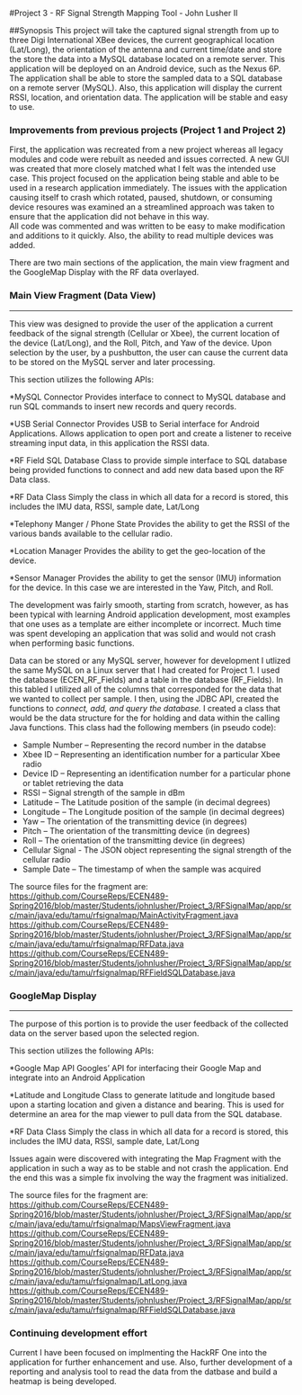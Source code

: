 #Project 3 - RF Signal Strength Mapping Tool - John Lusher II

##Synopsis 
This project will take the captured signal strength from up to three Digi International XBee devices, the current geographical location (Lat/Long), 
the orientation of the antenna and current time/date and store the store the data into a MySQL database located on a remote server.  This application will be deployed on an Android device, such as the Nexus 6P.  The application shall be able to store the sampled data to a SQL database on a remote server (MySQL).  Also, this application will display the current RSSI, location, and orientation data.  The application will be stable and easy to use.  
 
### Improvements from previous projects (Project 1 and Project 2)

First, the application was recreated from a new project whereas all legacy modules and code were rebuilt as needed and issues corrected.  A new GUI was created that more closely
matched what I felt was the intended use case.  This project focused on the application being stable and able to be used in a research application immediately.  The issues with the application
causing itself to crash which rotated, paused, shutdown, or consuming device resoures was examined an a streamlined approach was taken to ensure that the application did not behave in this way.  
All code was commented and was written to be easy to make modification and additions to it quickly.  Also, the ability to read multiple devices was added.

There are two main sections of the application, the main view fragment and the GoogleMap Display with the RF data overlayed.  

### Main View Fragment (Data View)
----
This view was designed to provide the user of the application a current feedback of the signal strength (Cellular or Xbee), the current location of the device (Lat/Long), and the Roll, Pitch, and Yaw of
the device.  Upon selection by the user, by a pushbutton, the user can cause the current data to be stored on the MySQL server and later processing. 

This section utilizes  the following APIs:

*MySQL Connector
Provides interface to connect to MySQL database and run SQL commands to insert new records and query records.

*USB Serial Connector 
Provides USB to Serial interface for Android Applications.  Allows application to open port and create a listener to receive streaming input data, in this application the RSSI data.

*RF Field SQL Database
Class to provide simple interface to SQL database being provided functions to connect and add new data based upon the RF Data class.

*RF Data Class
Simply the class in which all data for a record is stored, this includes the IMU data, RSSI, sample date, Lat/Long

*Telephony Manger / Phone State
Provides the ability to get the RSSI of the various bands available to the cellular radio.

*Location Manager
Provides the ability to get the geo-location of the device.  

*Sensor Manager
Provides the ability to get the sensor (IMU) information for the device.  In this case we are interested in the Yaw, Pitch, and Roll.

The development was fairly smooth, starting from scratch, however, as has been typical with learning Android application development, most examples that one uses as a template are either 
incomplete or incorrect.  Much time was spent developing an application that was solid and would not crash when performing basic functions.

Data can be stored or any MySQL server, however for development I utlized the same MySQL on a Linux server that I had created for Project 1.  I used the database (ECEN_RF_Fields) and a table in the database (RF_Fields).  In this tabled I utilized all of the columns that corresponded for the data that we wanted to collect per sample.  I then, using the JDBC API, created the functions  to _connect, add, and query the database._  I created a class that would be the data structure for the for holding and data within the calling Java functions.  This class had the following members (in pseudo code):

* Sample Number – Representing the record number in the databse
* Xbee ID – Representing an identification number for a particular Xbee radio
* Device ID – Representing an identification number for a particular phone or tablet retrieving the data
* RSSI – Signal strength of the sample in dBm
* Latitude – The Latitude position of the sample (in decimal degrees)
* Longitude – The Longitude position of the sample (in decimal degrees)
* Yaw – The orientation of the transmitting device (in degrees)
* Pitch – The orientation of the transmitting device (in degrees)
* Roll – The orientation of the transmitting device (in degrees)
* Cellular Signal - The JSON object representing the signal strength of the cellular radio
* Sample Date – The timestamp of when the sample was acquired

The source files for the fragment are:<br>
https://github.com/CourseReps/ECEN489-Spring2016/blob/master/Students/johnlusher/Project_3/RFSignalMap/app/src/main/java/edu/tamu/rfsignalmap/MainActivityFragment.java<br>
https://github.com/CourseReps/ECEN489-Spring2016/blob/master/Students/johnlusher/Project_3/RFSignalMap/app/src/main/java/edu/tamu/rfsignalmap/RFData.java<br>
https://github.com/CourseReps/ECEN489-Spring2016/blob/master/Students/johnlusher/Project_3/RFSignalMap/app/src/main/java/edu/tamu/rfsignalmap/RFFieldSQLDatabase.java<br>


### GoogleMap Display
----
The purpose of this portion is to provide the user feedback of the collected data on the server based upon the selected region.  

This section utilizes  the following APIs:

*Google Map API
Googles’ API for interfacing their Google Map and integrate into an Android Application

*Latitude and Longitude
Class to generate latitude and longitude based upon a starting location and given a distance and bearing.  This is used for determine an area for the map viewer to pull data from the SQL database.

*RF Data Class
Simply the class in which all data for a record is stored, this includes the IMU data, RSSI, sample date, Lat/Long


Issues again were discovered with integrating the Map Fragment with the application in such a way as to be stable and not crash the application.  End the end this was a simple fix
involving the way the fragment was initialized.  


The source files for the fragment are:<br>
https://github.com/CourseReps/ECEN489-Spring2016/blob/master/Students/johnlusher/Project_3/RFSignalMap/app/src/main/java/edu/tamu/rfsignalmap/MapsViewFragment.java<br>
https://github.com/CourseReps/ECEN489-Spring2016/blob/master/Students/johnlusher/Project_3/RFSignalMap/app/src/main/java/edu/tamu/rfsignalmap/RFData.java<br>
https://github.com/CourseReps/ECEN489-Spring2016/blob/master/Students/johnlusher/Project_3/RFSignalMap/app/src/main/java/edu/tamu/rfsignalmap/LatLong.java<br>
https://github.com/CourseReps/ECEN489-Spring2016/blob/master/Students/johnlusher/Project_3/RFSignalMap/app/src/main/java/edu/tamu/rfsignalmap/RFFieldSQLDatabase.java<br>


### Continuing development effort
Current I have been focused on implmenting the HackRF One into the application for further enhancement and use.  Also, further development of a reporting and analysis tool to read the data
from the datbase and build a heatmap is being developed.
